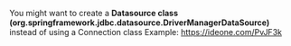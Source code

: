 You might want to create a <b>Datasource class (org.springframework.jdbc.datasource.DriverManagerDataSource) </b> instead of using a Connection class
Example: https://ideone.com/PvJF3k 
